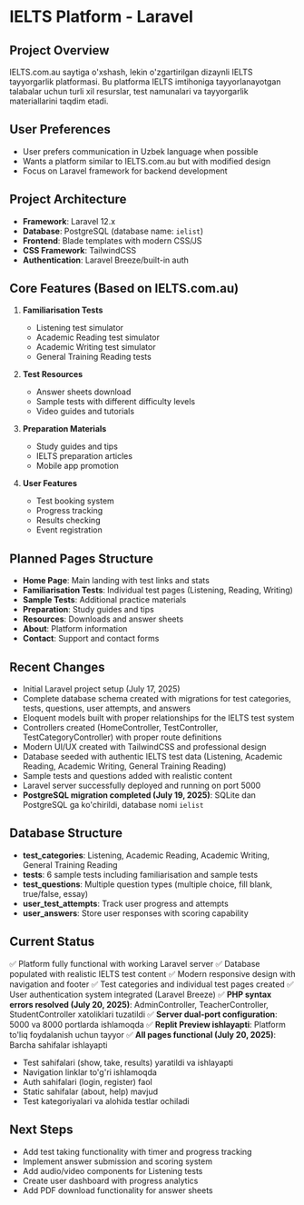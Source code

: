 # IELTS Platform - Laravel

## Project Overview
IELTS.com.au saytiga o'xshash, lekin o'zgartirilgan dizaynli IELTS tayyorgarlik platformasi. Bu platforma IELTS imtihoniga tayyorlanayotgan talabalar uchun turli xil resurslar, test namunalari va tayyorgarlik materiallarini taqdim etadi.

## User Preferences
- User prefers communication in Uzbek language when possible
- Wants a platform similar to IELTS.com.au but with modified design
- Focus on Laravel framework for backend development

## Project Architecture
- **Framework**: Laravel 12.x
- **Database**: PostgreSQL (database name: `ielist`)
- **Frontend**: Blade templates with modern CSS/JS
- **CSS Framework**: TailwindCSS
- **Authentication**: Laravel Breeze/built-in auth

## Core Features (Based on IELTS.com.au)
1. **Familiarisation Tests**
   - Listening test simulator
   - Academic Reading test simulator  
   - Academic Writing test simulator
   - General Training Reading tests

2. **Test Resources**
   - Answer sheets download
   - Sample tests with different difficulty levels
   - Video guides and tutorials

3. **Preparation Materials**
   - Study guides and tips
   - IELTS preparation articles
   - Mobile app promotion

4. **User Features** 
   - Test booking system
   - Progress tracking
   - Results checking
   - Event registration

## Planned Pages Structure
- **Home Page**: Main landing with test links and stats
- **Familiarisation Tests**: Individual test pages (Listening, Reading, Writing)
- **Sample Tests**: Additional practice materials  
- **Preparation**: Study guides and tips
- **Resources**: Downloads and answer sheets
- **About**: Platform information
- **Contact**: Support and contact forms

## Recent Changes
- Initial Laravel project setup (July 17, 2025)
- Complete database schema created with migrations for test categories, tests, questions, user attempts, and answers
- Eloquent models built with proper relationships for the IELTS test system
- Controllers created (HomeController, TestController, TestCategoryController) with proper route definitions
- Modern UI/UX created with TailwindCSS and professional design
- Database seeded with authentic IELTS test data (Listening, Academic Reading, Academic Writing, General Training Reading)
- Sample tests and questions added with realistic content
- Laravel server successfully deployed and running on port 5000
- **PostgreSQL migration completed (July 19, 2025)**: SQLite dan PostgreSQL ga ko'chirildi, database nomi `ielist`

## Database Structure
- **test_categories**: Listening, Academic Reading, Academic Writing, General Training Reading
- **tests**: 6 sample tests including familiarisation and sample tests
- **test_questions**: Multiple question types (multiple choice, fill blank, true/false, essay)
- **user_test_attempts**: Track user progress and attempts
- **user_answers**: Store user responses with scoring capability

## Current Status
✅ Platform fully functional with working Laravel server
✅ Database populated with realistic IELTS test content
✅ Modern responsive design with navigation and footer
✅ Test categories and individual test pages created
✅ User authentication system integrated (Laravel Breeze)
✅ **PHP syntax errors resolved (July 20, 2025)**: AdminController, TeacherController, StudentController xatoliklari tuzatildi
✅ **Server dual-port configuration**: 5000 va 8000 portlarda ishlamoqda
✅ **Replit Preview ishlayapti**: Platform to'liq foydalanish uchun tayyor
✅ **All pages functional (July 20, 2025)**: Barcha sahifalar ishlayapti
  - Test sahifalari (show, take, results) yaratildi va ishlayapti
  - Navigation linklar to'g'ri ishlamoqda
  - Auth sahifalari (login, register) faol
  - Static sahifalar (about, help) mavjud
  - Test kategoriyalari va alohida testlar ochiladi

## Next Steps
- Add test taking functionality with timer and progress tracking
- Implement answer submission and scoring system
- Add audio/video components for Listening tests
- Create user dashboard with progress analytics
- Add PDF download functionality for answer sheets